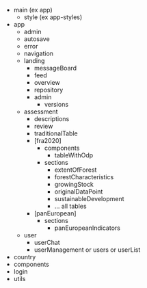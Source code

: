 - main (ex app)
    - style (ex app-styles)
- app
    - admin
    - autosave
    - error
    - navigation
    - landing
        - messageBoard
        - feed
        - overview 
        - repository
        - admin
            - versions
    - assessment
        - descriptions
        - review
        - traditionalTable
        - [fra2020]
            - components
                - tableWithOdp
            - sections
                - extentOfForest
                - forestCharacteristics
                - growingStock
                - originalDataPoint
                - sustainableDevelopment
                - ... all tables
        - [panEuropean]
            - sections
                - panEuropeanIndicators
    - user
        - userChat
        - userManagement or users or userList
- country
- components
- login
- utils
